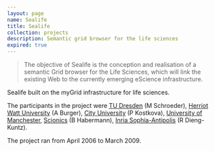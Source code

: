```yaml
---
layout: page
name: Sealife
title: Sealife
collection: projects
description: Semantic grid browser for the life sciences
expired: true
---
```


>The objective of Sealife is the conception and realisation of a semantic Grid browser for the Life Sciences,
>which will link the existing Web to the currently emerging eScience infrastructure.

Sealife built on the myGrid infrastructure for life sciences.

The participants in the project were [TU Dresden](http://www.tu-dresden.de/) (M Schroeder), [Herriot Watt University](http://www.hw.ac.uk/) (A Burger), [City University](http://www.city.ac.uk/) (P Kostkova),
[University of Manchester](http://www.manchester.ac.uk/), [Scionics](http://www.scionics.de/) (B Habermann), [Inria Sophia-Antipolis](http://www-sop.inria.fr/index_en.shtml) (R Dieng-Kuntz).

The project ran from April 2006 to March 2009.